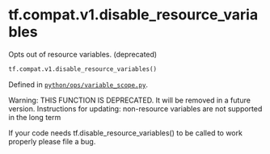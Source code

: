 <div itemscope itemtype="http://developers.google.com/ReferenceObject">
<meta itemprop="name" content="tf.compat.v1.disable_resource_variables" />
<meta itemprop="path" content="Stable" />
</div>

# tf.compat.v1.disable_resource_variables

Opts out of resource variables. (deprecated)

``` python
tf.compat.v1.disable_resource_variables()
```



Defined in [`python/ops/variable_scope.py`](/code/stable/tensorflow/python/ops/variable_scope.py).

<!-- Placeholder for "Used in" -->

Warning: THIS FUNCTION IS DEPRECATED. It will be removed in a future version.
Instructions for updating:
non-resource variables are not supported in the long term

If your code needs tf.disable_resource_variables() to be called to work
properly please file a bug.
